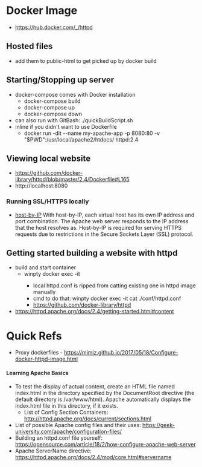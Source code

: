 # Docker Image
 - https://hub.docker.com/_/httpd

## Hosted files
 - add them to public-html to get picked up by docker build

## Starting/Stopping up server
 - docker-compose comes with Docker installation
     - docker-compose build
     - docker-compose up
     - docker-compose down
 - can also run with GitBash: ./quickBuildScript.sh
 - inline if you didn't want to use Dockerfile
    - docker run -dit --name my-apache-app -p 8080:80 -v "$PWD":/usr/local/apache2/htdocs/ httpd:2.4

## Viewing local website
 - https://github.com/docker-library/httpd/blob/master/2.4/Dockerfile#L165
 - http://localhost:8080

### Running SSL/HTTPS locally
 - [host-by-IP](http://httpd.apache.org/docs/current/sections.html) With host-by-IP, each virtual host has its own IP address and port combination. The Apache web server responds to the IP address that the host resolves as. Host-by-IP is required for serving HTTPS requests due to restrictions in the Secure Sockets Layer (SSL) protocol.

## Getting started building a website with httpd
 - build and start container
    - winpty docker exec -it <containerID> <cmds>
        - local httpd.conf is ripped from catting existing one in httpd image manually
        - cmd to do that: winpty docker exec -it <containerID> cat ./conf/httpd.conf
        - https://github.com/docker-library/httpd
 - https://httpd.apache.org/docs/2.4/getting-started.html#content

# Quick Refs
 - Proxy dockerfiles - https://mimiz.github.io/2017/05/18/Configure-docker-httpd-image.html

#### Learning Apache Basics
 - To test the display of actual content, create an HTML file named index.html in the directory specified by the DocumentRoot directive (the default directory is /var/www/html). Apache automatically displays the index.html file in this directory, if it exists.
    - List of Config Section Containers: http://httpd.apache.org/docs/current/sections.html
 - List of possible Apache config files and their uses: https://geek-university.com/apache/configuration-files/
 - Building an httpd.conf file yourself: https://opensource.com/article/18/2/how-configure-apache-web-server
 - Apache ServerName directive: https://httpd.apache.org/docs/2.4/mod/core.html#servername